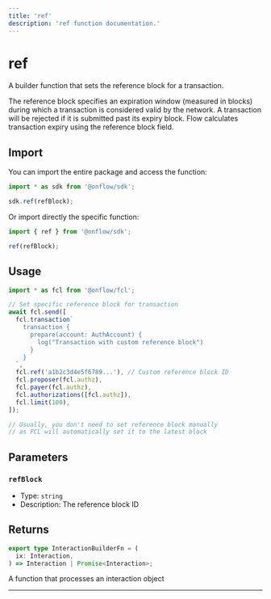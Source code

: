 ```yaml
---
title: 'ref'
description: 'ref function documentation.'
---
```


<!-- THIS DOCUMENT IS AUTO-GENERATED FROM [onflow/sdk/src/build/cadence/build-ref.ts](https://github.com/onflow/fcl-js/tree/master/packages/sdk/src/build/cadence/build-ref.ts). DO NOT EDIT MANUALLY -->

# ref

A builder function that sets the reference block for a transaction.

The reference block specifies an expiration window (measured in blocks) during which a transaction is considered valid by the network.
A transaction will be rejected if it is submitted past its expiry block. Flow calculates transaction expiry using the reference block field.

## Import

You can import the entire package and access the function:

```typescript
import * as sdk from '@onflow/sdk';

sdk.ref(refBlock);
```

Or import directly the specific function:

```typescript
import { ref } from '@onflow/sdk';

ref(refBlock);
```

## Usage

```typescript
import * as fcl from '@onflow/fcl';

// Set specific reference block for transaction
await fcl.send([
  fcl.transaction`
    transaction {
      prepare(account: AuthAccount) {
        log("Transaction with custom reference block")
      }
    }
  `,
  fcl.ref('a1b2c3d4e5f6789...'), // Custom reference block ID
  fcl.proposer(fcl.authz),
  fcl.payer(fcl.authz),
  fcl.authorizations([fcl.authz]),
  fcl.limit(100),
]);

// Usually, you don't need to set reference block manually
// as FCL will automatically set it to the latest block
```

## Parameters

### `refBlock`

- Type: `string`
- Description: The reference block ID

## Returns

```typescript
export type InteractionBuilderFn = (
  ix: Interaction,
) => Interaction | Promise<Interaction>;
```

A function that processes an interaction object

---
